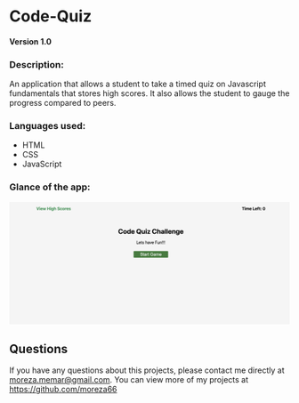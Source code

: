 # Code-Quiz

#### Version 1.0

### Description:

An application that allows a student to take a timed quiz on Javascript fundamentals that stores high scores. It also allows the student to gauge the progress compared to peers.

### Languages used:

- HTML
- CSS
- JavaScript

### Glance of the app:

![](./assets/images/image%201.jpg)

## Questions

If you have any questions about this projects, please contact me directly at moreza.memar@gmail.com. You can view more of my projects at https://github.com/moreza66
